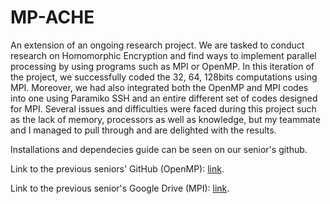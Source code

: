 
MP-ACHE
=======

An extension of an ongoing research project. We are tasked to conduct research on Homomorphic Encryption and find ways to implement parallel processing by using programs such as MPI or OpenMP. In this iteration of the project, we successfully coded the 32, 64, 128bits computations using MPI. Moreover, we had also integrated both the OpenMP and MPI codes into one using Paramiko SSH and an entire different set of codes designed for MPI. Several issues and difficulties were faced during this project such as the lack of memory, processors as well as knowledge, but my teammate and I managed to pull through and are delighted with the results.

Installations and dependecies guide can be seen on our senior's github.

Link to the previous seniors' GitHub (OpenMP): <a href="https://github.com/kennethsoh/IE-ACHE">link</a>.

Link to the previous senior's Google Drive (MPI): <a href="https://drive.google.com/drive/u/1/folders/1iqAVoodlJZNXUzVCGpJPslu6uqvkhILN">link</a>.
